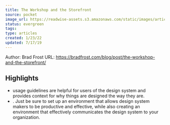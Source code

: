 ```yaml
---
title: The Workshop and the Storefront
source: pocket
image_url: https://readwise-assets.s3.amazonaws.com/static/images/article0.00998d930354.png
status: evergreen
tags: 
type: articles
created: 1/23/22
updated: 7/17/19
---
```


Author: Brad Frost
URL: https://bradfrost.com/blog/post/the-workshop-and-the-storefront/

## Highlights
- usage guidelines are helpful for users of the design system and provides context for why things are designed the way they are.
- . Just be sure to set up an environment that allows design system makers to be productive and effective, while also creating an environment that effectively communicates the design system to your organization.
